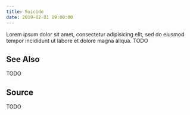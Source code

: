 ```yaml
---
title: Suicide
date: 2019-02-01 19:00:00
---
```


Lorem ipsum dolor sit amet, consectetur adipisicing elit, sed do eiusmod tempor incididunt ut labore et dolore magna aliqua.  TODO

## See Also
TODO

## Source
TODO



